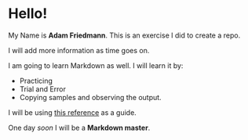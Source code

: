 # Hello!

My Name is **Adam Friedmann**.
This is an exercise I did to create a repo.

I will add more information as time goes on.

I am going to learn Markdown as well. I will learn it by:

* Practicing
* Trial and Error
* Copying samples and observing the output.

I will be using [this reference](htpps://guides.github.com/features/mastering-markdown/) as a guide.

One day *soon* I will be a **Markdown master**.
